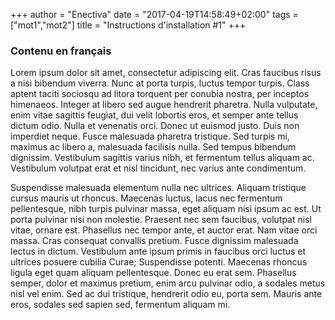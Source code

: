 +++
author = "Enectiva"
date = "2017-04-19T14:58:49+02:00"
tags = ["mot1","mot2"]
title = "Instructions d'installation #1"
+++

### Contenu en français

Lorem ipsum dolor sit amet, consectetur adipiscing elit. Cras faucibus risus a nisi bibendum viverra. Nunc at porta turpis, luctus tempor turpis. Class aptent taciti sociosqu ad litora torquent per conubia nostra, per inceptos himenaeos. Integer at libero sed augue hendrerit pharetra. Nulla vulputate, enim vitae sagittis feugiat, dui velit lobortis eros, et semper ante tellus dictum odio. Nulla et venenatis orci. Donec ut euismod justo. Duis non imperdiet neque. Fusce malesuada pharetra tristique. Sed turpis mi, maximus ac libero a, malesuada facilisis nulla. Sed tempus bibendum dignissim. Vestibulum sagittis varius nibh, et fermentum tellus aliquam ac. Vestibulum volutpat erat et nisl tincidunt, nec varius ante condimentum.

Suspendisse malesuada elementum nulla nec ultrices. Aliquam tristique cursus mauris ut rhoncus. Maecenas luctus, lacus nec fermentum pellentesque, nibh turpis pulvinar massa, eget aliquam nisi ipsum ac est. Ut porta pulvinar nisi non molestie. Praesent nec sem faucibus, volutpat nisl vitae, ornare est. Phasellus nec tempor ante, et auctor erat. Nam vitae orci massa. Cras consequat convallis pretium. Fusce dignissim malesuada lectus in dictum. Vestibulum ante ipsum primis in faucibus orci luctus et ultrices posuere cubilia Curae; Suspendisse potenti. Maecenas rhoncus ligula eget quam aliquam pellentesque. Donec eu erat sem. Phasellus semper, dolor et maximus pretium, enim arcu pulvinar odio, a sodales metus nisl vel enim. Sed ac dui tristique, hendrerit odio eu, porta sem. Mauris ante eros, sodales sed sapien sed, fermentum aliquam mi.
